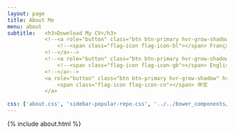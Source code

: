 ```yaml
---
layout: page
title: About Me
menu: about
subtitle:   <h3>Download My CV</h3>
            <!--<a role="button" class="btn btn-primary hvr-grow-shadow" href="/assets/files/CV_Chuan_Dong_FR.pdf" target="_blanks">-->
                <!--<span class="flag-icon flag-icon-bl"></span> Français-->
            <!--</a>-->
            <!--<a role="button" class="btn btn-primary hvr-grow-shadow" href="/assets/files/CV_Chuan_Dong_FR.pdf" target="_blanks">-->
                <!--<span class="flag-icon flag-icon-gb"></span> English-->
            <!--</a>-->
            <a role="button" class="btn btn-primary hvr-grow-shadow" href="/assets/files/CV_Chuan_Dong_FR.pdf" target="_blanks">
                <span class="flag-icon flag-icon-cn"></span> 中文
            </a>
                            
css: ['about.css', 'sidebar-popular-repo.css', '../../bower_components/flag-icon-css/css/flag-icon.min.css']
---
```


{% include about.html %}